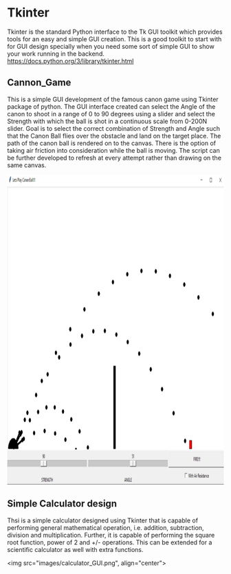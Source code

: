 # Tkinter
Tkinter is the standard Python interface to the Tk GUI toolkit which provides tools for an easy and simple GUI creation. This is a good toolkit to start with for GUI design specially when you need some sort of simple GUI to show your work running in the backend. <https://docs.python.org/3/library/tkinter.html>

## Cannon_Game
This is a simple GUI development of the famous canon game using Tkinter package of python. The GUI interface created can select the Angle of the canon to shoot in a range of 0 to 90 degrees using a slider and select the Strength with which the ball is shot in a continuous scale from 0-200N slider. 
Goal is to select the correct combination of Strength and Angle such that the Canon Ball flies over the obstacle and land on the target place. The path of the canon ball is rendered on to the canvas. There is the option of taking air friction into consideration while the ball is moving. 
The script can be further developed to refresh at every attempt rather than drawing on the same canvas. 

<img src="images/CanonBall_GUI.png" width="1080" height="720">

## Simple Calculator design
Thsi is a simple calculator designed using Tkinter that is capable of performing general mathematical operation, i.e. addition, subtraction, division and multiplication. Further, it is capable of performing the square root function, power of 2 and +/- operations. This can be extended for a scientific calculator as well with extra functions. 

<img src="images/calculator_GUI.png", align="center">

